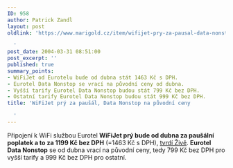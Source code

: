 ```yaml
---
ID: 958
author: Patrick Zandl
layout: post
oldlink: 'https://www.marigold.cz/item/wifijet-pry-za-pausal-data-nonstop-na-puvodni-ceny

  '
post_date: 2004-03-31 08:51:00
post_excerpt: ''
published: true
summary_points:
- WiFiJet od Eurotelu bude od dubna stát 1463 Kč s DPH.
- Eurotel Data Nonstop se vrací na původní ceny od dubna.
- Vyšší tarify Eurotel Data Nonstop budou stát 799 Kč bez DPH.
- Ostatní tarify Eurotel Data Nonstop budou stát 999 Kč bez DPH.
title: 'WiFiJet prý za paušál, Data Nonstop na původní ceny

  '
---
```


<p>
Připojení k WiFi službou Eurotel <STRONG>WiFiJet prý bude od dubna za paušální poplatek a to za 1199 Kč bez DPH</STRONG> (=1463 Kč s DPH), <A href="http://www.zive.cz/h/Bleskovky/AR.asp?ARI=115679&amp;CAI=2097&amp;HID=19" target=_blank>tvrdí Živě</A>. <STRONG>Eurotel Data Nonstop</STRONG> se od dubna vrací na původní ceny, tedy 799 Kč bez DPH pro vyšší tarify a 999 Kč bez DPH pro ostatní. </p>